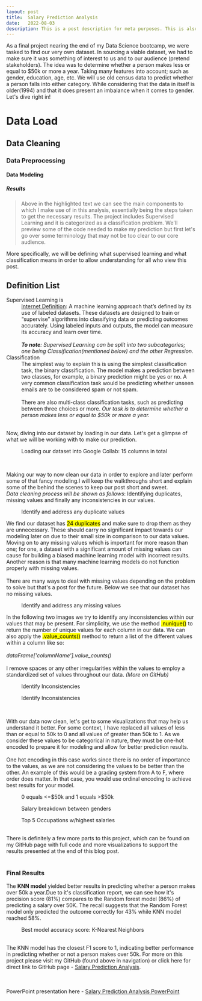 ```yaml
---
layout: post
title:  Salary Prediction Analysis
date:   2022-08-03
description: This is a post description for meta purposes. This is also the excerpt of the article that shows up on the index/home page. Change this in the post YAML.
---
```


<p class="intro"><span class="dropcap">As</span> a final project nearing the end of my Data Science bootcamp, we were tasked to find our very own dataset. In sourcing a viable dataset, we had to make sure it was something of interest to us and to our audience (pretend stakeholders). The idea was to determine whether a person makes less or equal to $50k or more a year. Taking many features into account; such as gender, education, age, etc. We will use old census data to predict whether a person falls into either category. While considering that the data in itself is older(1994) and that it does present an imbalance when it comes to gender. Let's dive right in!</p>

# Data Load

## Data Cleaning

### Data Preprocessing 

#### Data Modeling

##### Results


<blockquote>Above in the highlighted text we can see the main components to which I make use of in this analysis, essentially being the steps taken to get the necessary results. The project includes Supervised Learning and it is categorized as a classification problem. We'll preview some of the code needed to make my prediction but first let's go over some terminology that may not be too clear to our core audience.</blockquote>

More specifically, we will be defining what supervised learning and what classification means in order to allow understanding for all who view this post.

## Definition List
<dl>
  <dt>Supervised Learning is</dt>
  <dd><a href="https://www.ibm.com/cloud/blog/supervised-vs-unsupervised-learning">Internet Definition</a>: A machine learning approach that’s defined by its use of labeled datasets. These datasets are designed to train or “supervise” algorithms into classifying data or predicting outcomes accurately. Using labeled inputs and outputs, the model can measure its accuracy and learn over time. <br><br><i><b>To note</b>: Supervised Learning can be split into two subcategories; one being Classification(mentioned below) and the other Regression.</i></dd>
  <dt>Classification</dt>
  <dd>The simplest way to explain this is using the simplest classification task, the binary classification. The model makes a prediction between two classes, for example, a binary prediction might be yes or no. A very common classification task would be predicting whether unseen emails are to be considered spam or not spam. <br><br>There are also multi-class classification tasks, such as predicting between three choices or more. <i>Our task is to determine whether a person makes less or equal to $50k or more a year.</i></dd>
</dl>

<br>
Now, diving into our dataset by loading in our data. Let's get a glimpse of what we will be working with to make our prediction.

<figure>
<img src="/assets/img/import-data-Salary-Pred.PNG" alt="">
 <figcaption>Loading our dataset into Google Collab: 15 columns in total</figcaption>
</figure>
<br>

Making our way to now clean our data in order to explore and later perform some of that fancy modeling.I will keep the walkthroughs short and explain some of the behind the scenes to keep our post short and sweet. <br><i>Data cleaning process will be shown as follows</i>: Identifying duplicates, missing values and finally any inconsistencies in our values.

<figure>
<img src="/assets/img/duplicate-values.PNG" alt="">
 <figcaption>Identify and address any duplicate values</figcaption>
</figure>

We find our dataset has <mark>24 duplicates</mark> and make sure to drop them as they are unnecessary. These should carry no significant impact towards our modeling later on due to their small size in comparison to our data values. Moving on to any missing values which is important for more reason than one; for one, a dataset with a significant amount of missing values can cause for building a biased machine learning model with incorrect results. Another reason is that many machine learning models do not function properly with missing values. <br><br>There are many ways to deal with missing values depending on the problem to solve but that's a post for the future. Below we see that our dataset has no missing values.

<figure>
<img src="/assets/img/missing-values.PNG" alt="">
 <figcaption>Identify and address any missing values</figcaption>
</figure>

In the following two images we try to identify any inconsistencies within our values that may be present. For simplicity, we use the method <mark>.nunique()</mark> to return the number of unique values for each column in our data. We can also apply the <mark>.value_counts()</mark> method to return a list of the different values within a column like so: <br><br><i>dataFrame['columnName'].value_counts()</i><br><br>I remove spaces or any other irregularities within the values to employ a standardized set of values throughout our data. <i>(More on GitHub)</i>


<figure>
<img src="/assets/img/inconsistent-1.PNG" alt="">
 <figcaption>Identify Inconsistencies</figcaption>
</figure>
<figure>
<img src="/assets/img/inconsistent-2.PNG" alt="">
 <figcaption>Identify Inconsistencies</figcaption>
</figure>
<br>

With our data now clean, let's get to some visualizations that may help us understand it better. For some context, I have replaced all values of less than or equal to 50k to 0 and all values of greater than 50k to 1. As we consider these values to be categorical in nature, they must be one-hot encoded to prepare it for modeling and allow for better prediction results. 
<br><br>One hot encoding in this case works since there is no order of importance to the values, as we are not considering the values to be better than the other. An example of this would be a grading system from A to F, where order does matter. In that case, you would use ordinal encoding to achieve best results for your model.

<figure>
<img src="/assets/img/salary_breakdown.PNG" alt="">
 <figcaption>0 equals <=$50k and 1 equals >$50k</figcaption>
</figure>
<figure>
<img src="/assets/img/salary_gender.PNG" alt="">
 <figcaption>Salary breakdown between genders</figcaption>
</figure>
<figure>
<img src="/assets/img/top_5.PNG" alt="">
 <figcaption>Top 5 Occupations w/highest salaries</figcaption>
</figure>
<br>
There is definitely a few more parts to this project, which can be found on my GitHub page with full code and more visualizations to support the results presented at the end of this blog post.
<br><br>

### Final Results
The **KNN model** yielded better results in predicting whether a person makes over 50k a year.Due to it's classification report, we can see how it's precision score (81%) compares to the Random forest model (86%) of predicting a salary over 50K. The recall suggests that the Random Forest model only predicted the outcome correctly for 43% while KNN model reached 58%.<br>

<figure>
<img src="/assets/img/accuracy_score.PNG" alt="">
 <figcaption>Best model accuracy score: K-Nearest Neighbors</figcaption>
</figure>
<br>
The KNN model has the closest F1 score to 1, indicating better performance in predicting whether or not a person makes over 50k. For more on this project please visit my GitHub (found above in navigation) or click here for direct link to GitHub page - <a href="https://github.com/jeangarcia77/Salary-Prediction-Analysis">Salary Prediction Analysis</a>. 
  
<br><br>PowerPoint presentation here - <a href="https://docs.google.com/presentation/d/1DWoRXdvNVrWKYUw72BFdQDpyIZZYY6j70uRr9utBPJg/edit?usp=sharing">Salary Prediction Analysis PowerPoint</a>

